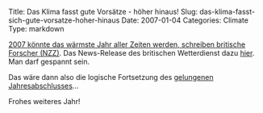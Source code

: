 Title: Das Klima fasst gute Vorsätze - höher hinaus!
Slug: das-klima-fasst-sich-gute-vorsatze-hoher-hinaus
Date: 2007-01-04
Categories: Climate
Type: markdown

[2007 könnte das wärmste Jahr aller Zeiten werden, schreiben britische Forscher (NZZ)](http://www.nzz.ch/2007/01/04/vm/newzzEWJ2X1PV-12.print.html). Das News-Release des britischen Wetterdienst dazu [hier](http://www.metoffice.gov.uk/corporate/pressoffice/2007/pr20070104.html). Man darf gespannt sein.

Das wäre dann also die logische Fortsetzung des [gelungenen Jahresabschlusses](http://www.spiegel.de/wissenschaft/natur/0,1518,457104,00.html)...

Frohes weiteres Jahr!
